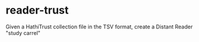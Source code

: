 # reader-trust
Given a HathiTrust collection file in the TSV format, create a Distant Reader "study carrel"
